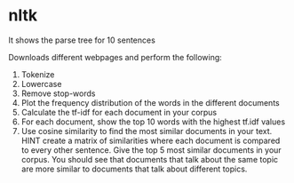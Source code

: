 # nltk
It shows the parse tree for 10 sentences

Downloads different webpages and perform the following:
1. Tokenize
2. Lowercase
3. Remove stop-words
4. Plot the frequency distribution of the words in the different documents
5. Calculate the tf-idf for each document in your corpus
6. For each document, show the top 10 words with the highest tf.idf values
7. Use cosine similarity to find the most similar documents in your text. HINT create a
matrix of similarities where each document is compared to every other sentence. Give the
top 5 most similar documents in your corpus. You should see that documents that talk
about the same topic are more similar to documents that talk about different topics.
